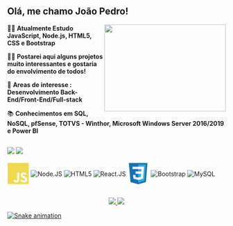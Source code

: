 ## **Olá, me chamo João Pedro!**
<img align='right' src="https://cdn.discordapp.com/attachments/545475937186217994/940412897950064670/netero-heart.gif" height = 200 width="280">

👨‍🎓  **Atualmente Estudo JavaScript, Node.js, HTML5, CSS e Bootstrap** 

🐱‍🏍 **Postarei aqui alguns projetos muito interessantes e gostaria do envolvimento de todos!**

👔  **Areas de interesse : Desenvolvimento Back-End/Front-End/Full-stack**

📚  **Conhecimentos em SQL, NoSQL, pfSense, TOTVS - Winthor, Microsoft Windows Server 2016/2019 e Power BI**

## 
<div>
  <a href = "mailto:joao_entreprise@hotmail.com"><img src="https://img.shields.io/badge/Microsoft_Outlook-0078D4?style=for-the-badge&logo=microsoft-outlook&logoColor=white"></a>
  <a href=https://www.linkedin.com/in/joao-dev-starter/" target="_blank"><img src="https://img.shields.io/badge/-LinkedIn-%230077B5?style=for-the-badge&logo=linkedin&logoColor=white" target="_blank"></a> 
</div


##

<div style="display: inline_block"><br>
  <img align="center" alt="Java Script" height="50" width="50" src="https://raw.githubusercontent.com/devicons/devicon/master/icons/javascript/javascript-plain.svg">
  <img align="center" alt="Node.JS" height="50" width="50" src="https://cdn.jsdelivr.net/gh/devicons/devicon/icons/nodejs/nodejs-plain-wordmark.svg" />
  <img align="center" alt="HTML5" height="50" width="50" src="https://cdn.jsdelivr.net/gh/devicons/devicon/icons/html5/html5-original.svg" />
  <img align="center" alt="React.JS" height="50" width="50" src="https://cdn.jsdelivr.net/gh/devicons/devicon/icons/react/react-original-wordmark.svg" />		
  <img align="center" alt="CSS" height="50" width="50" src="https://raw.githubusercontent.com/devicons/devicon/master/icons/css3/css3-original.svg">
  <img align="center" alt="Bootstrap" height="50" width="50" src="https://cdn.jsdelivr.net/gh/devicons/devicon/icons/bootstrap/bootstrap-plain-wordmark.svg" />
	<img align="center" alt="MySQL" height="50" width="50" src="https://cdn.jsdelivr.net/gh/devicons/devicon/icons/mysql/mysql-original-wordmark.svg" />
</div>
																																		 
##
																																					 
<div align="center">
  <a href="https://github.com/zarkooi">
  <img height="130em" src="https://github-readme-stats.vercel.app/api?username=zarkooi&show_icons=true&theme=synthwave&include_all_commits=true&count_private=true"/>
  <img height="130em" src="https://github-readme-stats.vercel.app/api/top-langs/?username=zarkooi&layout=compact&langs_count=7&theme=synthwave"/>
</div>			
																																			   
																																			   
 ![Snake animation](https://github.com/zarkooi/zarkooi/blob/output/github-contribution-grid-snake.svg)
